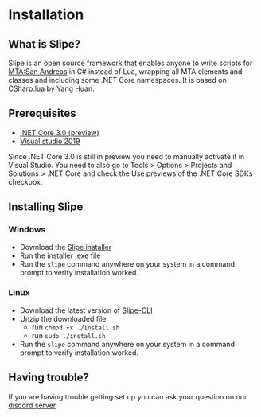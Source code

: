 # Installation

## What is Slipe?

Slipe is an open source framework that enables anyone to write scripts for [MTA:San Andreas](https://multitheftauto.com) in C# instead of Lua, wrapping all MTA elements and classes and including some .NET Core namespaces. It is based on [CSharp.lua](https://github.com/yanghuan/CSharp.lua) by [Yang Huan](https://github.com/yanghuan).

## Prerequisites

* [.NET Core 3.0 (preview)](https://dotnet.microsoft.com/download/dotnet-core/3.0)
* [Visual studio 2019](https://visualstudio.microsoft.com/downloads/)

Since .NET Core 3.0 is still in preview you need to manually activate it in Visual Studio. You need to also go to Tools > Options > Projects and Solutions > .NET Core and check the Use previews of the .NET Core SDKs checkbox.

## Installing Slipe

### Windows
* Download the [Slipe installer](/downloads/SlipeInstaller.exe)
* Run the installer .exe file
* Run the `slipe` command anywhere on your system in a command prompt to verify installation worked.

### Linux
* Download the latest version of [Slipe-CLI](/downloads/slipe-cli.zip)
* Unzip the downloaded file
    * run `chmod +x ./install.sh`
    * run `sudo ./install.sh`
* Run the `slipe` command anywhere on your system in a command prompt to verify installation worked.

## Having trouble?

If you are having trouble getting set up you can ask your question on our [discord server](https://discord.gg/NwEK894)